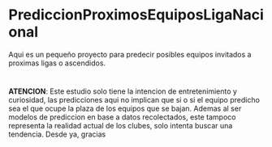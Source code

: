 # PrediccionProximosEquiposLigaNacional
Aqui es un pequeño proyecto para predecir posibles equipos invitados a proximas ligas o ascendidos.
#
**ATENCION**: Este estudio solo tiene la intencion de entretenimiento y curiosidad, las predicciones aqui no implican que si o si el equipo predicho sea el que ocupe la plaza de los equipos que se bajan. Ademas al ser modelos de prediccion en base a datos recolectados, este tampoco representa la realidad actual de los clubes, solo intenta buscar una tendencia. Desde ya, gracias
